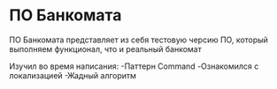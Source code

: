#  ПО Банкомата

ПО Банкомата представляет из себя тестовую черсию ПО, который выполняем функционал, что и реальный банкомат

Изучил во время написания:
  -Паттерн Command
  -Ознакомился с локализацией
  -Жадный алгоритм
